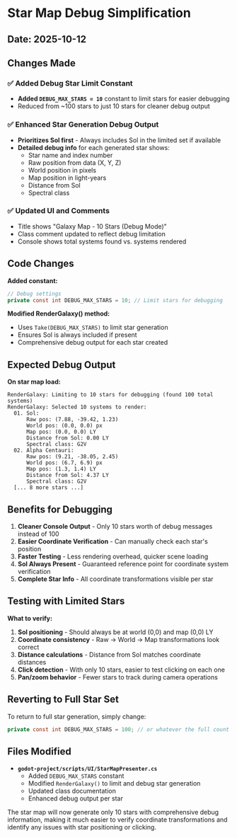 # Star Map Debug Simplification

## Date: 2025-10-12

## Changes Made

### ✅ Added Debug Star Limit Constant
- **Added `DEBUG_MAX_STARS = 10`** constant to limit stars for easier debugging
- Reduced from ~100 stars to just 10 stars for cleaner debug output

### ✅ Enhanced Star Generation Debug Output
- **Prioritizes Sol first** - Always includes Sol in the limited set if available
- **Detailed debug info** for each generated star shows:
  - Star name and index number
  - Raw position from data (X, Y, Z)
  - World position in pixels
  - Map position in light-years  
  - Distance from Sol
  - Spectral class

### ✅ Updated UI and Comments
- Title shows "Galaxy Map - 10 Stars (Debug Mode)"
- Class comment updated to reflect debug limitation
- Console shows total systems found vs. systems rendered

## Code Changes

**Added constant:**
```csharp
// Debug settings
private const int DEBUG_MAX_STARS = 10; // Limit stars for debugging
```

**Modified RenderGalaxy() method:**
- Uses `Take(DEBUG_MAX_STARS)` to limit star generation
- Ensures Sol is always included if present
- Comprehensive debug output for each star created

## Expected Debug Output

**On star map load:**
```
RenderGalaxy: Limiting to 10 stars for debugging (found 100 total systems)
RenderGalaxy: Selected 10 systems to render:
  01. Sol:
      Raw pos: (7.88, -39.42, 1.23)
      World pos: (0.0, 0.0) px
      Map pos: (0.0, 0.0) LY
      Distance from Sol: 0.00 LY
      Spectral class: G2V
  02. Alpha Centauri:
      Raw pos: (9.21, -38.05, 2.45)
      World pos: (6.7, 6.9) px
      Map pos: (1.3, 1.4) LY
      Distance from Sol: 4.37 LY
      Spectral class: G2V
  [... 8 more stars ...]
```

## Benefits for Debugging

1. **Cleaner Console Output** - Only 10 stars worth of debug messages instead of 100
2. **Easier Coordinate Verification** - Can manually check each star's position
3. **Faster Testing** - Less rendering overhead, quicker scene loading
4. **Sol Always Present** - Guaranteed reference point for coordinate system verification
5. **Complete Star Info** - All coordinate transformations visible per star

## Testing with Limited Stars

**What to verify:**
1. **Sol positioning** - Should always be at world (0,0) and map (0,0) LY
2. **Coordinate consistency** - Raw → World → Map transformations look correct
3. **Distance calculations** - Distance from Sol matches coordinate distances
4. **Click detection** - With only 10 stars, easier to test clicking on each one
5. **Pan/zoom behavior** - Fewer stars to track during camera operations

## Reverting to Full Star Set

To return to full star generation, simply change:
```csharp
private const int DEBUG_MAX_STARS = 100; // or whatever the full count should be
```

## Files Modified

- **`godot-project/scripts/UI/StarMapPresenter.cs`**
  - Added `DEBUG_MAX_STARS` constant
  - Modified `RenderGalaxy()` to limit and debug star generation
  - Updated class documentation
  - Enhanced debug output per star

The star map will now generate only 10 stars with comprehensive debug information, making it much easier to verify coordinate transformations and identify any issues with star positioning or clicking.
